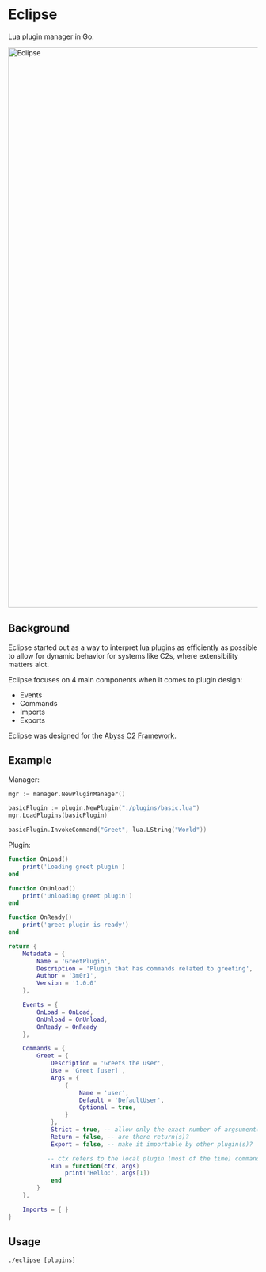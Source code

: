 
# Eclipse

Lua plugin manager in Go.

<img width="1532" height="1132" alt="Eclipse" src="https://github.com/user-attachments/assets/90e2ebdb-79b0-4dc4-952c-064aee5f66f5" />

## Background
Eclipse started out as a way to interpret lua plugins as efficiently as possible to allow for dynamic behavior for systems like C2s, where extensibility matters alot.

Eclipse focuses on 4 main components when it comes to plugin design:

- Events
- Commands
- Imports
- Exports

Eclipse was designed for the [Abyss C2 Framework](https://github.com/AbyssFramework).


## Example

Manager:
```go
mgr := manager.NewPluginManager()

basicPlugin := plugin.NewPlugin("./plugins/basic.lua")
mgr.LoadPlugins(basicPlugin)

basicPlugin.InvokeCommand("Greet", lua.LString("World"))
```

Plugin:
```lua
function OnLoad()
    print('Loading greet plugin')
end

function OnUnload()
    print('Unloading greet plugin')
end

function OnReady()
    print('greet plugin is ready')
end

return {
    Metadata = {
        Name = 'GreetPlugin',
        Description = 'Plugin that has commands related to greeting',
        Author = '3m0r1',
        Version = '1.0.0'
    },

    Events = {
        OnLoad = OnLoad,
        OnUnload = OnUnload,
        OnReady = OnReady
    },

    Commands = {
        Greet = {
            Description = 'Greets the user',
            Use = 'Greet [user]',
            Args = {
                {
                    Name = 'user',
                    Default = 'DefaultUser',
                    Optional = true,
                }
            },
            Strict = true, -- allow only the exact number of argsument(s)?
            Return = false, -- are there return(s)?
            Export = false, -- make it importable by other plugin(s)?

           -- ctx refers to the local plugin (most of the time) commands are invoked
            Run = function(ctx, args)
                print('Hello:', args[1])
            end
        }
    },

    Imports = { }
}

```

## Usage
```
./eclipse [plugins]
```
